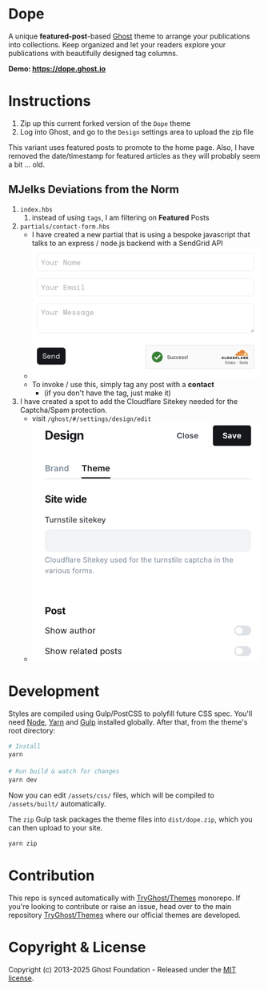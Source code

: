 # Dope

A unique **featured-post**-based [Ghost](https://github.com/TryGhost/Ghost) theme to arrange your publications into collections. Keep organized and let your readers explore your publications with beautifully designed tag columns.

**Demo: https://dope.ghost.io**

# Instructions

1. Zip up this current forked version of the `Dope` theme
2. Log into Ghost, and go to the `Design` settings area to upload the zip file

This variant uses featured posts to promote to the home page. Also, I have removed the date/timestamp for featured articles as they will probably seem a bit ... old.

## MJelks Deviations from the Norm

1. `index.hbs`
   1. instead of using `tags`, I am filtering on **Featured** Posts
2. `partials/contact-form.hbs`
   - I have created a new partial that is using a bespoke javascript that talks to an express / node.js backend with a SendGrid API
    - ![contact screeshot example](assets/images/contact-screenshot.png)
   - To invoke / use this, simply tag any post with a **contact**
      - (if you don't have the tag, just make it)
3. I have created a spot to add the Cloudflare Sitekey needed for the Captcha/Spam protection.
   - visit `/ghost/#/settings/design/edit`
   - ![contact screeshot example](assets/images/turnstile-screenshot.png)

# Development

Styles are compiled using Gulp/PostCSS to polyfill future CSS spec. You'll need [Node](https://nodejs.org/), [Yarn](https://yarnpkg.com/) and [Gulp](https://gulpjs.com) installed globally. After that, from the theme's root directory:

```bash
# Install
yarn

# Run build & watch for changes
yarn dev
```

Now you can edit `/assets/css/` files, which will be compiled to `/assets/built/` automatically.

The `zip` Gulp task packages the theme files into `dist/dope.zip`, which you can then upload to your site.

```bash
yarn zip
```

# Contribution

This repo is synced automatically with [TryGhost/Themes](https://github.com/TryGhost/Themes) monorepo. If you're looking to contribute or raise an issue, head over to the main repository [TryGhost/Themes](https://github.com/TryGhost/Themes) where our official themes are developed.

# Copyright & License

Copyright (c) 2013-2025 Ghost Foundation - Released under the [MIT license](LICENSE).
